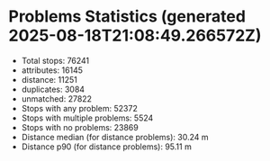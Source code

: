 # Problems Statistics (generated 2025-08-18T21:08:49.266572Z)
- Total stops: 76241
- attributes: 16145
- distance: 11251
- duplicates: 3084
- unmatched: 27822
- Stops with any problem: 52372
- Stops with multiple problems: 5524
- Stops with no problems: 23869
- Distance median (for distance problems): 30.24 m
- Distance p90 (for distance problems): 95.11 m
